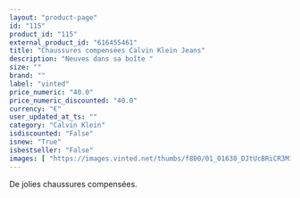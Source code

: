 ```yaml
---
layout: "product-page"
id: "115"
product_id: "115"
external_product_id: "616455461"
title: "Chaussures compensées Calvin Klein Jeans"
description: "Neuves dans sa boîte "
size: ""
brand: ""
label: "vinted"
price_numeric: "40.0"
price_numeric_discounted: "40.0"
currency: "€"
user_updated_at_ts: ""
category: "Calvin Klein"
isdiscounted: "False"
isnew: "True"
isbestseller: "False"
images: [ "https://images.vinted.net/thumbs/f800/01_01630_DJtUcBRiCR3M14frt6myVJiH.jpeg?1600591826-b6bc9a158854f1dbbd5d4bbcd7464ef42fe59432" ]
---
```


De jolies chaussures compensées.